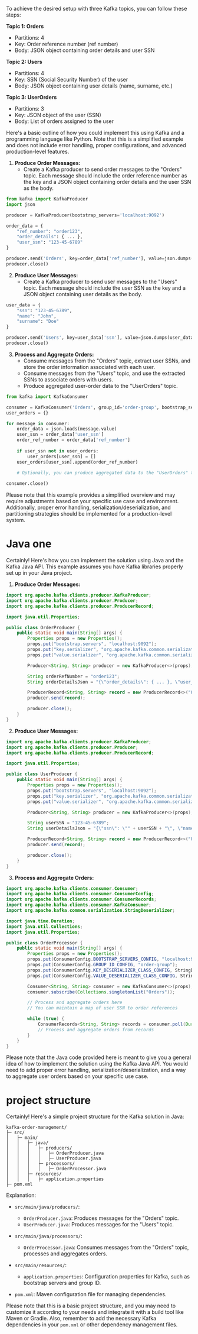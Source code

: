 To achieve the desired setup with three Kafka topics, you can follow these steps:

**Topic 1: Orders**
- Partitions: 4
- Key: Order reference number (ref number)
- Body: JSON object containing order details and user SSN

**Topic 2: Users**
- Partitions: 4
- Key: SSN (Social Security Number) of the user
- Body: JSON object containing user details (name, surname, etc.)

**Topic 3: UserOrders**
- Partitions: 3
- Key: JSON object of the user (SSN)
- Body: List of orders assigned to the user

Here's a basic outline of how you could implement this using Kafka and a programming language like Python. Note that this is a simplified example and does not include error handling, proper configurations, and advanced production-level features.

1. **Produce Order Messages:**
   - Create a Kafka producer to send order messages to the "Orders" topic. Each message should include the order reference number as the key and a JSON object containing order details and the user SSN as the body.

```python
from kafka import KafkaProducer
import json

producer = KafkaProducer(bootstrap_servers='localhost:9092')

order_data = {
    "ref_number": "order123",
    "order_details": { ... },
    "user_ssn": "123-45-6789"
}

producer.send('Orders', key=order_data['ref_number'], value=json.dumps(order_data))
producer.close()
```

2. **Produce User Messages:**
   - Create a Kafka producer to send user messages to the "Users" topic. Each message should include the user SSN as the key and a JSON object containing user details as the body.

```python
user_data = {
    "ssn": "123-45-6789",
    "name": "John",
    "surname": "Doe"
}

producer.send('Users', key=user_data['ssn'], value=json.dumps(user_data))
producer.close()
```

3. **Process and Aggregate Orders:**
   - Consume messages from the "Orders" topic, extract user SSNs, and store the order information associated with each user.
   - Consume messages from the "Users" topic, and use the extracted SSNs to associate orders with users.
   - Produce aggregated user-order data to the "UserOrders" topic.

```python
from kafka import KafkaConsumer

consumer = KafkaConsumer('Orders', group_id='order-group', bootstrap_servers='localhost:9092')
user_orders = {}

for message in consumer:
    order_data = json.loads(message.value)
    user_ssn = order_data['user_ssn']
    order_ref_number = order_data['ref_number']
    
    if user_ssn not in user_orders:
        user_orders[user_ssn] = []
    user_orders[user_ssn].append(order_ref_number)
    
    # Optionally, you can produce aggregated data to the "UserOrders" topic here

consumer.close()
```

Please note that this example provides a simplified overview and may require adjustments based on your specific use case and environment. Additionally, proper error handling, serialization/deserialization, and partitioning strategies should be implemented for a production-level system.

# Java one

Certainly! Here's how you can implement the solution using Java and the Kafka Java API. This example assumes you have Kafka libraries properly set up in your Java project.

1. **Produce Order Messages:**

```java
import org.apache.kafka.clients.producer.KafkaProducer;
import org.apache.kafka.clients.producer.Producer;
import org.apache.kafka.clients.producer.ProducerRecord;

import java.util.Properties;

public class OrderProducer {
    public static void main(String[] args) {
        Properties props = new Properties();
        props.put("bootstrap.servers", "localhost:9092");
        props.put("key.serializer", "org.apache.kafka.common.serialization.StringSerializer");
        props.put("value.serializer", "org.apache.kafka.common.serialization.StringSerializer");

        Producer<String, String> producer = new KafkaProducer<>(props);

        String orderRefNumber = "order123";
        String orderDetailsJson = "{\"order_details\": { ... }, \"user_ssn\": \"123-45-6789\"}";

        ProducerRecord<String, String> record = new ProducerRecord<>("Orders", orderRefNumber, orderDetailsJson);
        producer.send(record);

        producer.close();
    }
}
```

2. **Produce User Messages:**

```java
import org.apache.kafka.clients.producer.KafkaProducer;
import org.apache.kafka.clients.producer.Producer;
import org.apache.kafka.clients.producer.ProducerRecord;

import java.util.Properties;

public class UserProducer {
    public static void main(String[] args) {
        Properties props = new Properties();
        props.put("bootstrap.servers", "localhost:9092");
        props.put("key.serializer", "org.apache.kafka.common.serialization.StringSerializer");
        props.put("value.serializer", "org.apache.kafka.common.serialization.StringSerializer");

        Producer<String, String> producer = new KafkaProducer<>(props);

        String userSSN = "123-45-6789";
        String userDetailsJson = "{\"ssn\": \"" + userSSN + "\", \"name\": \"John\", \"surname\": \"Doe\"}";

        ProducerRecord<String, String> record = new ProducerRecord<>("Users", userSSN, userDetailsJson);
        producer.send(record);

        producer.close();
    }
}
```

3. **Process and Aggregate Orders:**

```java
import org.apache.kafka.clients.consumer.Consumer;
import org.apache.kafka.clients.consumer.ConsumerConfig;
import org.apache.kafka.clients.consumer.ConsumerRecords;
import org.apache.kafka.clients.consumer.KafkaConsumer;
import org.apache.kafka.common.serialization.StringDeserializer;

import java.time.Duration;
import java.util.Collections;
import java.util.Properties;

public class OrderProcessor {
    public static void main(String[] args) {
        Properties props = new Properties();
        props.put(ConsumerConfig.BOOTSTRAP_SERVERS_CONFIG, "localhost:9092");
        props.put(ConsumerConfig.GROUP_ID_CONFIG, "order-group");
        props.put(ConsumerConfig.KEY_DESERIALIZER_CLASS_CONFIG, StringDeserializer.class.getName());
        props.put(ConsumerConfig.VALUE_DESERIALIZER_CLASS_CONFIG, StringDeserializer.class.getName());

        Consumer<String, String> consumer = new KafkaConsumer<>(props);
        consumer.subscribe(Collections.singletonList("Orders"));

        // Process and aggregate orders here
        // You can maintain a map of user SSN to order references

        while (true) {
            ConsumerRecords<String, String> records = consumer.poll(Duration.ofMillis(100));
            // Process and aggregate orders from records
        }
    }
}
```

Please note that the Java code provided here is meant to give you a general idea of how to implement the solution using the Kafka Java API. You would need to add proper error handling, serialization/deserialization, and a way to aggregate user orders based on your specific use case.

# project structure

Certainly! Here's a simple project structure for the Kafka solution in Java:

```
kafka-order-management/
├─ src/
│   ├─ main/
│   │   ├─ java/
│   │   │   ├─ producers/
│   │   │   │   ├─ OrderProducer.java
│   │   │   │   ├─ UserProducer.java
│   │   │   ├─ processors/
│   │   │   │   ├─ OrderProcessor.java
│   │   ├─ resources/
│   │   │   ├─ application.properties
├─ pom.xml
```

Explanation:

- `src/main/java/producers/`:
  - `OrderProducer.java`: Produces messages for the "Orders" topic.
  - `UserProducer.java`: Produces messages for the "Users" topic.

- `src/main/java/processors/`:
  - `OrderProcessor.java`: Consumes messages from the "Orders" topic, processes and aggregates orders.

- `src/main/resources/`:
  - `application.properties`: Configuration properties for Kafka, such as bootstrap servers and group ID.

- `pom.xml`: Maven configuration file for managing dependencies.

Please note that this is a basic project structure, and you may need to customize it according to your needs and integrate it with a build tool like Maven or Gradle. Also, remember to add the necessary Kafka dependencies in your `pom.xml` or other dependency management files.
